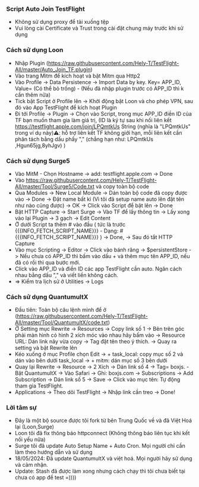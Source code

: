 ### Script Auto Join TestFlight

- Không sử dụng proxy để tải xuống tệp
- Vui lòng cài Certificate và Trust trong cài đặt chung máy trước khi sử dụng

### Cách sử dụng Loon

- Nhập Plugin (https://raw.githubusercontent.com/Hely-T/TestFlight-All/master/Auto_Join_TF.plugin)
- Vào trang Mitm để kích hoạt và bật Mitm qua Http2
- Vào Profile -> Data Persistence -> Import Data by key. Key= APP_ID, Value= (Có thể bỏ trống) - (Nếu đã nhập plugin trước có APP_ID thì k cần thêm nữa)
- Tick bật Script ở Profile lên -> Khởi động bật Loon và cho phép VPN, sau đó vào App TestFlight để kích hoạt Plugin
- Đi tới Profile -> Plugin -> Chọn vào Script, trong mục APP_ID điền ID của TF bạn muốn tham gia làm giá trị, (ID là ký tự sau khi nối liên kết https://testflight.apple.com/join/LPQmtkUs String (nghĩa là "LPQmtkUs" trong ví dụ này)⚠️: hỗ trợ liên kết TF không giới hạn, mỗi liên kết cần phân tách bằng dấu phẩy "," (chẳng hạn như: LPQmtkUs ,Hgun65jg,8yhJgv)
)

### Cách sử dụng Surge5

- Vào MitM - Chọn Hostname -> add: testflight.apple.com -> Done
- Vào https://raw.githubusercontent.com/Hely-T/TestFlight-All/master/Tool/Surge5/Code.txt và copy toàn bộ code
- Qua Modules -> New Local Module -> Dán toàn bộ code đã copy được vào -> Done -> Đặt name bất kì (Vì tôi đã setup name auto lên đặt tên như nào cũng được) -> OK -> Click vào Script để bật lên -> Done
- Bật HTTP Capture -> Start Surge -> Vào TF để lấy thông tin -> Lấy xong vào lại Plugin -> 3 gạch -> Edit Content 
- Ở dưới Script ta thêm # vào đầu ( tức là trước {{{INFO_FETCH_SCRIPT_NAME}}} - Dạng: #{{{INFO_FETCH_SCRIPT_NAME}}} ) -> Done, -> Sau đó tắt HTTP Capture 
- Vào mục Scripting -> Editor -> Click vào bánh răng -> $persistentStore -> Nếu chưa có APP_ID thì bấm vào dấu + và thêm mục tên APP_ID, nếu đã có rồi thì qua bước mới.
- Click vào APP_ID và điền ID các app TestFlight cần auto. Ngăn cách nhau bằng dấu "," và viết liền không cách.
- => Kiểm tra lịch sử ở Utilities -> Logs

### Cách sử dụng QuantumultX

- Đầu tiên: Toàn bộ câu lệnh mình để ở (https://raw.githubusercontent.com/Hely-T/TestFlight-All/master/Tool/QuantumultX/code.txt)
- Ở Setting mục Rewrite -> Resources -> Copy link số 1 -> Bên trên góc phải màn hình có hình 2 xích móc vào nhau hãy bấm vào -> Resource URL: Dán link nãy vừa copy -> Tag đặt tên theo ý thích. -> Quay ra setting và bật Rewrite lên
- Kéo xuống ở mục Profile chọn Edit -> + task_local: copy mục số 2 và dán vào bên dưới task_local -> + mitm: dán mục số 3 bên dưới
- Quay lại Rewrite -> Resource -> 2 Xích -> Dán link số 4 -> Tag= boxjs.
-Bật QuantumultX -> Vào Safari -> Ghi: boxjs.com -> Subscriptions -> Add Subscription -> Dán link số 5 -> Save -> Click vào mục tên: Tự động tham gia TestFlight.
- Applications -> Theo dõi TestFlight -> Nhập link cần treo -> Done!

### Lời tâm sự

- Đây là một bộ source được tôi fork từ bên Trung Quốc về và đã Việt Hoá lại (Loon,Surge)
- Loon tôi đã fix thông báo httpconnect (Không thông báo liên tục khi kết nối yếu nữa)
- Surge tôi đã update Auto Setup Name + Auto Cron. Mọi người chỉ cần làm theo hướng dẫn và sử dụng
- 18/05/2024: Đã update QuantumultX và việt hoá. Mọi người hãy sử dụng và cảm nhận.
- Update: Stash đã được làm xong nhưng cách chạy thì tôi chưa biết tại chưa có app để test =)))) 

